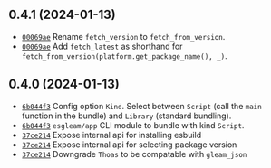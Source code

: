 ## 0.4.1 (2024-01-13)
- [`00069ae`](https://github.com/Enderchief/esgleam/commit/00069ae870f63d16c54bd6320225b62d28390309) Rename `fetch_version` to `fetch_from_version`. 
- [`00069ae`](https://github.com/Enderchief/esgleam/commit/00069ae870f63d16c54bd6320225b62d28390309) Add `fetch_latest` as shorthand for `fetch_from_version(platform.get_package_name(), _)`.

## 0.4.0 (2024-01-13)
- [`6b044f3`](https://github.com/Enderchief/esgleam/commit/6b044f3a494b595e2d16daf6f5a63219a587ce1e) Config option `Kind`. Select between `Script` (call the `main` function in the bundle) and `Library` (standard bundling).
- [`6b044f3`](https://github.com/Enderchief/esgleam/commit/6b044f3a494b595e2d16daf6f5a63219a587ce1e) `esgleam/app` CLI module to bundle with kind `Script`.
- [`37ce214`](https://github.com/Enderchief/esgleam/commit/37ce214c501d62e646b8e7e9f360d33362d609f2) Expose internal api for installing esbuild
- [`37ce214`](https://github.com/Enderchief/esgleam/commit/37ce214c501d62e646b8e7e9f360d33362d609f2) Expose internal api for selecting package version
- [`37ce214`](https://github.com/Enderchief/esgleam/commit/37ce214c501d62e646b8e7e9f360d33362d609f2) Downgrade `Thoas` to be compatable with `gleam_json`
